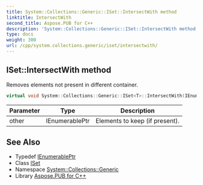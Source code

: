 ```yaml
---
title: System::Collections::Generic::ISet::IntersectWith method
linktitle: IntersectWith
second_title: Aspose.PUB for C++
description: 'System::Collections::Generic::ISet::IntersectWith method. Removes elements not present in different container in C++.'
type: docs
weight: 300
url: /cpp/system.collections.generic/iset/intersectwith/
---
```

## ISet::IntersectWith method


Removes elements not present in different container.

```cpp
virtual void System::Collections::Generic::ISet<T>::IntersectWith(IEnumerablePtr other)=0
```


| Parameter | Type | Description |
| --- | --- | --- |
| other | IEnumerablePtr | Elements to keep (if present). |

## See Also

* Typedef [IEnumerablePtr](../ienumerableptr/)
* Class [ISet](../)
* Namespace [System::Collections::Generic](../../)
* Library [Aspose.PUB for C++](../../../)
